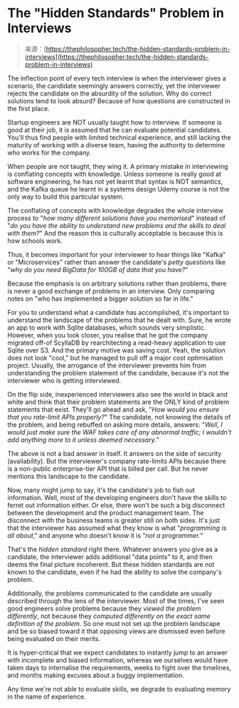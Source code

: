 <!--yml
category: 未分类
date: 2024-05-29 12:30:27
-->

# The "Hidden Standards" Problem in Interviews

> 来源：[https://thephilosopher.tech/the-hidden-standards-problem-in-interviews](https://thephilosopher.tech/the-hidden-standards-problem-in-interviews)

The inflection point of every tech interview is when the interviewer gives a scenario, the candidate seemingly answers correctly, yet the interviewer rejects the candidate on the absurdity of the solution. Why do correct solutions tend to look absurd? Because of how questions are constructed in the first place.

Startup engineers are NOT usually taught how to interview. If someone is good at their job, it is assumed that he can evaluate potential candidates. You'll thus find people with limited technical experience, and still lacking the maturity of working with a diverse team, having the authority to determine who works for the company.

When people are not taught, they wing it. A primary mistake in interviewing is conflating concepts with knowledge. Unless someone is really good at software engineering, he has not yet learnt that syntax is NOT semantics, and the Kafka queue he learnt in a systems design Udemy course is not the only way to build this particular system.

The conflating of concepts with knowledge degrades the whole interview process to "*how many different solutions have you memorised*" instead of "*do you have the ability to understand new problems and the skills to deal with them?*" And the reason this is culturally acceptable is because this is how schools work.

Thus, it becomes important for your interviewer to hear things like "Kafka" or "Microservices" rather than answer the candidate's *petty questions* like "*why do you need BigData for 100GB of data that you have?*"

Because the emphasis is on arbitrary solutions rather than problems, there is never a good exchange of problems in an interview. Only comparing notes on "who has implemented a bigger solution so far in life."

For you to understand what a candidate has accomplished, it's important to understand the landscape of the problems that he dealt with. Sure, he wrote an app to work with Sqlite databases, which sounds very simplistic. However, when you look closer, you realise that he got the company migrated off-of ScyllaDB by rearchitecting a read-heavy application to use Sqlite over S3\. And the primary motive was saving cost. Yeah, the solution does not look "cool," but he managed to pull off a major cost optimisation project. Usually, the arrogance of the interviewer prevents him from understanding the problem statement of the candidate, because it's not the interviewer who is getting interviewed.

On the flip side, inexperienced interviewers also see the world in black and white and think that their problem statements are the ONLY kind of problem statements that exist. They'll go ahead and ask, "*How would you ensure that you rate-limit APIs properly?*" The candidate, not knowing the details of the problem, and being rebuffed on asking more details, answers: "*Well, I would just make sure the WAF takes care of any abnormal traffic; I wouldn't add anything more to it unless deemed necessary.*"

The above is not a bad answer in itself. It answers on the side of security (availability). But the interviewer's company rate-limits APIs because there is a non-public enterprise-tier API that is billed per call. But he never mentions this landscape to the candidate.

Now, many might jump to say, it's the candidate's job to fish out information. Well, most of the developing engineers don't have the skills to ferret out information either. Or else, there won't be such a big disconnect between the development and the product management team. The disconnect with the business teams is greater still on both sides. It's just that the interviewer has assumed what they know is what "*programming is all about*," and anyone who doesn't know it is "*not a programmer.*"

That's the *hidden standard* right there. Whatever answers you give as a candidate, the interviewer adds additional "data points" to it, and then deems the final picture incoherent. But these hidden standards are not known to the candidate, even if he had the ability to solve the company's problem.

Additionally, the problems communicated to the candidate are usually described through the lens of the interviewer. Most of the times, I've seen good engineers solve problems because they *viewed the problem differently*, not because they *computed differently on the exact same definition of the problem.* So one must not set up the problem landscape and be so biased toward it that opposing views are dismissed even before being evaluated on their merits.

It is hyper-critical that we expect candidates to instantly jump to an answer with incomplete and biased information, whereas we ourselves would have taken days to internalise the requirements, weeks to fight over the timelines, and months making excuses about a buggy implementation.

Any time we're not able to evaluate skills, we degrade to evaluating memory in the name of experience.